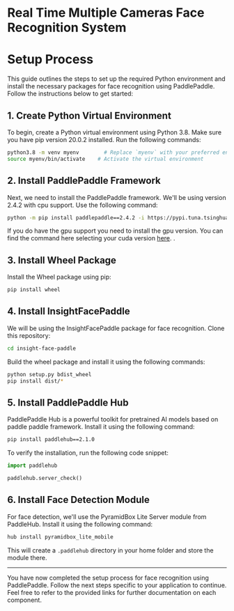 # Real Time Multiple Cameras Face Recognition System 
# Setup Process

This guide outlines the steps to set up the required Python environment and install the necessary packages for face recognition using PaddlePaddle. Follow the instructions below to get started:

## 1. Create Python Virtual Environment

To begin, create a Python virtual environment using Python 3.8. Make sure you have pip version 20.0.2 installed. Run the following commands:

```bash
python3.8 -m venv myenv        # Replace `myenv` with your preferred environment name
source myenv/bin/activate    # Activate the virtual environment
```

## 2. Install PaddlePaddle Framework

Next, we need to install the PaddlePaddle framework. We'll be using version 2.4.2 with cpu support. Use the following command:

```bash
python -m pip install paddlepaddle==2.4.2 -i https://pypi.tuna.tsinghua.edu.cn/simple
```
If you do have the gpu support you need to install the gpu version. You can find the command here selecting your cuda version
 [here](https://www.paddlepaddle.org.cn/). .

## 3. Install Wheel Package

Install the Wheel package using pip:

```bash
pip install wheel
```

## 4. Install InsightFacePaddle

We will be using the InsightFacePaddle package for face recognition. Clone this repository:

```bash
cd insight-face-paddle
```

Build the wheel package and install it using the following commands:

```bash
python setup.py bdist_wheel
pip install dist/*
```


## 5. Install PaddlePaddle Hub

PaddlePaddle Hub is a powerful toolkit for pretrained AI models based on paddle paddle framework. Install it using the following command:

```bash
pip install paddlehub==2.1.0
```

To verify the installation, run the following code snippet:

```python
import paddlehub

paddlehub.server_check()
```

## 6. Install Face Detection Module

For face detection, we'll use the PyramidBox Lite Server module from PaddleHub. Install it using the following command:

```bash
hub install pyramidbox_lite_mobile
```

This will create a `.paddlehub` directory in your home folder and store the module there.

---

You have now completed the setup process for face recognition using PaddlePaddle. Follow the next steps specific to your application to continue. Feel free to refer to the provided links for further documentation on each component.
